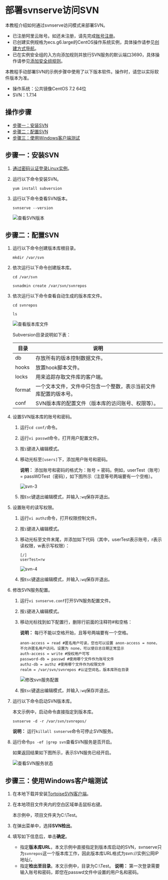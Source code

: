 # 部署svnserve访问SVN

本教程介绍如何通过svnserve访问模式来部署SVN。

-   已注册阿里云账号。如还未注册，请先完成[账号注册](https://account.alibabacloud.com/register/intl_register.htm)。
-   已创建实例规格为ecs.g6.large的CentOS操作系统实例，具体操作请参见[创建方式导航](/intl.zh-CN/实例/创建实例/创建方式导航.md)。
-   已在实例安全组的入方向添加规则并放行SVN服务的默认端口3690，具体操作请参见[添加安全组规则](/intl.zh-CN/安全/安全组/添加安全组规则.md)。

本教程手动部署SVN的示例步骤中使用了以下版本软件。操作时，请您以实际软件版本为准。

-   操作系统：公共镜像CentOS 7.2 64位
-   SVN：1.7.14

## 操作步骤

-   [步骤一：安装SVN](#section_h54_dqf_pyz)
-   [步骤二：配置SVN](#section_qui_xbb_dke)
-   [步骤三：使用Windows客户端测试](#section_frq_nei_7ay)

## 步骤一：安装SVN

1.  [通过密码认证登录Linux实例](/intl.zh-CN/实例/连接实例/使用VNC连接实例/通过密码认证登录Linux实例.md)。

2.  运行以下命令安装SVN。

    ```
    yum install subversion
    ```

3.  运行以下命令查看SVN版本。

    ```
    svnserve --version
    ```

    ![查看SVN版本](https://static-aliyun-doc.oss-accelerate.aliyuncs.com/assets/img/zh-CN/3912649951/p12528.png)


## 步骤二：配置SVN

1.  运行以下命令创建版本库根目录。

    ```
    mkdir /var/svn
    ```

2.  依次运行以下命令创建版本库。

    ```
    cd /var/svn
    ```

    ```
    svnadmin create /var/svn/svnrepos
    ```

3.  依次运行以下命令查看自动生成的版本库文件。

    ```
    cd svnrepos
    ```

    ```
    ls
    ```

    ![查看版本库文件](https://static-aliyun-doc.oss-accelerate.aliyuncs.com/assets/img/zh-CN/6912649951/p12529.png)

    Subversion目录说明如下表：

    |目录|说明|
    |--|--|
    |db|存放所有的版本控制数据文件。|
    |hooks|放置hook脚本文件。|
    |locks|用来追踪存取文件库的客户端。|
    |format|一个文本文件，文件中只包含一个整数，表示当前文件库配置的版本号。|
    |conf|SVN版本库的配置文件（版本库的访问账号、权限等）。|

4.  设置SVN版本库的账号和密码。

    1.  运行`cd conf/`命令。

    2.  运行`vi passwd`命令，打开用户配置文件。

    3.  按`i`键进入编辑模式。

    4.  移动光标至`[users]`下，添加用户账号和密码。

        **说明：** 添加账号和密码的格式为：账号 = 密码。例如，userTest（账号） = passWDTest（密码），如下图所示（注意等号两端要有一个空格）。

        ![svn-3](https://static-aliyun-doc.oss-accelerate.aliyuncs.com/assets/img/zh-CN/3912649951/p101210.png)

    5.  按`Esc`键退出编辑模式，并输入`:wq`保存并退出。

5.  设置账号的读写权限。

    1.  运行`vi authz`命令，打开权限控制文件。

    2.  按`i`键进入编辑模式。

    3.  移动光标至文件末尾，并添加如下代码（其中，userTest表示账号，r表示读权限，w表示写权限）：

        ```
        [/]
        userTest=rw
        ```

        ![svn-4](https://static-aliyun-doc.oss-accelerate.aliyuncs.com/assets/img/zh-CN/6912649951/p101211.png)

    4.  按`Esc`键退出编辑模式，并输入`:wq`保存并退出。

6.  修改SVN服务配置。

    1.  运行`vi svnserve.conf`打开SVN服务配置文件。

    2.  按`i`键进入编辑模式。

    3.  移动光标找到如下配置行，删除行前面的注释符\#和空格：

        **说明：** 每行不能以空格开始，且等号两端要有一个空格。

        ```
        anon-access = read #匿名用户可读，您也可以设置 anon-access = none，不允许匿名用户访问。设置为 none，可以使日志日期正常显示
        auth-access = write #授权用户可写
        password-db = passwd #使用哪个文件作为账号文件
        authz-db = authz #使用哪个文件作为权限文件
        realm = /var/svn/svnrepos #认证空间名，版本库所在目录
        ```

        ![修改svn服务配置](https://static-aliyun-doc.oss-accelerate.aliyuncs.com/assets/img/zh-CN/6912649951/p12532.png)

    4.  按`Esc`键退出编辑模式，并输入`:wq`保存并退出。

7.  运行以下命令启动SVN版本库。

    本文示例中，启动命令直接指定到版本库。

    ```
    svnserve -d -r /var/svn/svnrepos/
    ```

    **说明：** 运行`killall svnserve`命令可停止SVN服务。

8.  运行命令`ps -ef |grep svn`查看SVN服务是否开启。

    如果返回结果如下图所示，表示SVN服务已经开启。

    ![查看SVN服务状态](https://static-aliyun-doc.oss-accelerate.aliyuncs.com/assets/img/zh-CN/0884677161/p12533.png)


## 步骤三：使用Windows客户端测试

1.  在本地下载并安装[TortoiseSVN客户端](http://tortoisesvn.net/downloads.html)。

2.  在本地项目文件夹内的空白区域单击鼠标右键。

    本示例中，项目文件夹为C:\\Test。

3.  在弹出菜单中，选择**SVN检出**。

4.  填写如下信息后，单击**确定**。

    -   指定**版本库URL**，本文示例中直接指定到版本库启动的SVN，svnserve只为`svnrepos`这一个版本库工作，因此版本库URL格式为svn://实例公网IP地址/。
    -   指定**检出至目录**。本文示例中，目录为C:\\Test。
    **说明：** 第一次登录需要输入账号和密码，即您在passwd文件中设置的用户名和密码。



